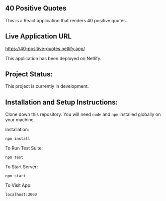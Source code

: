## 40 Positive Quotes

This is a React application that renders 40 positive quotes.

## Live Application URL

https://40-positive-quotes.netlify.app/

This application has been deployed on Netlify.

## Project Status:

This project is currently in development. 

## Installation and Setup Instructions:

Clone down this repository. You will need `node` and `npm` installed globally on your machine.  

Installation:

`npm install`  

To Run Test Suite:  

`npm test`  

To Start Server:

`npm start`  

To Visit App:

`localhost:3000`  